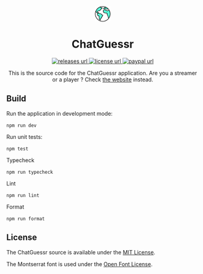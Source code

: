 <div align="center">
  <img src="./build/icon.png" style="width:40px">
  <h1>ChatGuessr</h1>
</div>

<p align="center">
  <a href="https://github.com/tzhf/chatguessr-electron-vite/releases">
     <img alt="releases url" src="https://img.shields.io/github/v/release/tzhf/chatguessr-electron-vite?style=for-the-badge&labelColor=1C1E26&color=61ffca"/>
  </a>
  <a href="https://github.com/tzhf/chatguessr-electron-vite/blob/main/LICENSE">
    <img alt="license url" src="https://img.shields.io/badge/license%20-MIT-1C1E26?style=for-the-badge&labelColor=1C1E26&color=61ffca"/>
  </a>
  <a href="https://paypal.me/chatguessr">
    <img alt="paypal url" src="https://img.shields.io/badge/support%20on-paypal-1C1E26?style=for-the-badge&labelColor=1C1E26&color=B181F1"/>
  </a>
</p>

<p align=center>This is the source code for the ChatGuessr application. Are you a streamer or a player ? Check <a href="https://chatguessr.com">the website</a> instead.</span></p>

## Build

Run the application in development mode:

```
npm run dev
```

Run unit tests:

```
npm test
```

Typecheck

```
npm run typecheck
```

Lint

```
npm run lint
```

Format

```
npm run format
```

## License

The ChatGuessr source is available under the [MIT License](./LICENSE).

The Montserrat font is used under the [Open Font License](https://scripts.sil.org/cms/scripts/page.php?site_id=nrsi&id=OFL).
